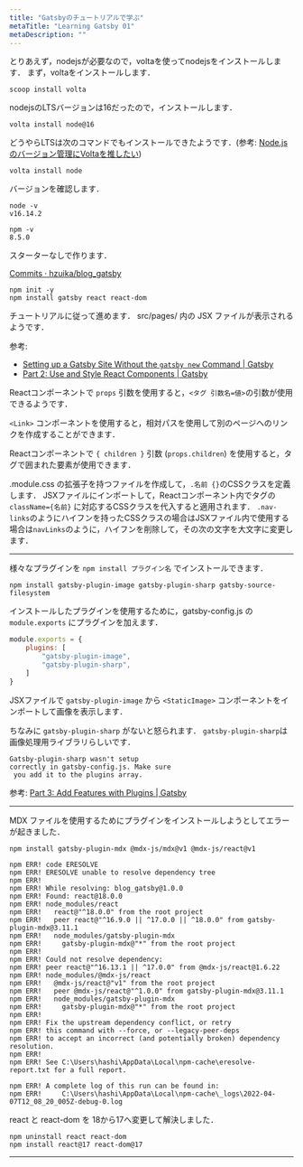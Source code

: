 ```yaml
---
title: "Gatsbyのチュートリアルで学ぶ"
metaTitle: "Learning Gatsby 01"
metaDescription: ""
---
```


とりあえず，nodejsが必要なので，voltaを使ってnodejsをインストールします．
まず，voltaをインストールします．
```
scoop install volta
```

nodejsのLTSバージョンは16だったので，インストールします．
```
volta install node@16
```
どうやらLTSは次のコマンドでもインストールできたようです．(参考: [Node.jsのバージョン管理にVoltaを推したい](https://zenn.dev/taichifukumoto/articles/how-to-use-volta))
```
volta install node
```
バージョンを確認します．
```
node -v
v16.14.2

npm -v
8.5.0
```

スターターなしで作ります．

[Commits · hzuika/blog_gatsby](https://github.com/hzuika/blog_gatsby/commits/tutorial)

```
npm init -y
npm install gatsby react react-dom
```

チュートリアルに従って進めます．
src/pages/ 内の JSX ファイルが表示されるようです．

参考:
* [Setting up a Gatsby Site Without the `gatsby new` Command | Gatsby](https://www.gatsbyjs.com/docs/using-gatsby-professionally/setting-up-gatsby-without-gatsby-new/)
* [Part 2: Use and Style React Components | Gatsby](https://www.gatsbyjs.com/docs/tutorial/part-2/)

Reactコンポーネントで `props` 引数を使用すると，`<タグ 引数名=値>`の引数が使用できるようです．

`<Link>` コンポーネントを使用すると，相対パスを使用して別のページへのリンクを作成することができます．

Reactコンポーネントで `{ children }` 引数 (`props.children`) を使用すると，タグで囲まれた要素が使用できます．

.module.css の拡張子を持つファイルを作成して，`.名前 {}`のCSSクラスを定義します．
JSXファイルにインポートして，Reactコンポーネント内でタグの `className={名前}` に対応するCSSクラスを代入すると適用されます．
`.nav-links`のようにハイフンを持ったCSSクラスの場合はJSXファイル内で使用する場合は`navLinks`のように，ハイフンを削除して，その次の文字を大文字に変更します．

---

様々なプラグインを `npm install プラグイン名` でインストールできます．
```
npm install gatsby-plugin-image gatsby-plugin-sharp gatsby-source-filesystem
```

インストールしたプラグインを使用するために，gatsby-config.js の `module.exports` にプラグインを加えます．
```js
module.exports = {
    plugins: [
        "gatsby-plugin-image",
        "gatsby-plugin-sharp",
    ]
} 
```

JSXファイルで `gatsby-plugin-image` から `<StaticImage>` コンポーネントをインポートして画像を表示します．

ちなみに `gatsby-plugin-sharp` がないと怒られます．
`gatsby-plugin-sharp`は画像処理用ライブラリらしいです．
```
Gatsby-plugin-sharp wasn't setup        
correctly in gatsby-config.js. Make sure
 you add it to the plugins array.
```

参考: 
[Part 3: Add Features with Plugins | Gatsby](https://www.gatsbyjs.com/docs/tutorial/part-3/)

---

MDX ファイルを使用するためにプラグインをインストールしようとしてエラーが起きました．

```
npm install gatsby-plugin-mdx @mdx-js/mdx@v1 @mdx-js/react@v1

npm ERR! code ERESOLVE
npm ERR! ERESOLVE unable to resolve dependency tree
npm ERR!
npm ERR! While resolving: blog_gatsby@1.0.0
npm ERR! Found: react@18.0.0
npm ERR! node_modules/react
npm ERR!   react@"^18.0.0" from the root project
npm ERR!   peer react@"^16.9.0 || ^17.0.0 || ^18.0.0" from gatsby-plugin-mdx@3.11.1
npm ERR!   node_modules/gatsby-plugin-mdx
npm ERR!     gatsby-plugin-mdx@"*" from the root project
npm ERR!
npm ERR! Could not resolve dependency:
npm ERR! peer react@"^16.13.1 || ^17.0.0" from @mdx-js/react@1.6.22
npm ERR! node_modules/@mdx-js/react
npm ERR!   @mdx-js/react@"v1" from the root project
npm ERR!   peer @mdx-js/react@"^1.0.0" from gatsby-plugin-mdx@3.11.1
npm ERR!   node_modules/gatsby-plugin-mdx
npm ERR!     gatsby-plugin-mdx@"*" from the root project
npm ERR!
npm ERR! Fix the upstream dependency conflict, or retry
npm ERR! this command with --force, or --legacy-peer-deps
npm ERR! to accept an incorrect (and potentially broken) dependency resolution.
npm ERR!
npm ERR! See C:\Users\hashi\AppData\Local\npm-cache\eresolve-report.txt for a full report.

npm ERR! A complete log of this run can be found in:
npm ERR!     C:\Users\hashi\AppData\Local\npm-cache\_logs\2022-04-07T12_08_20_005Z-debug-0.log
```

react と react-dom を 18から17へ変更して解決しました．
```
npm uninstall react react-dom
npm install react@17 react-dom@17
```

---